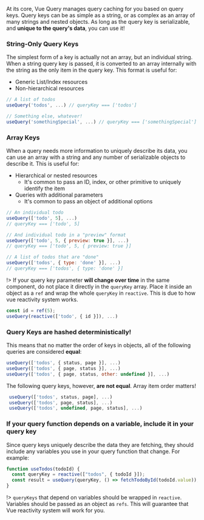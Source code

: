At its core, Vue Query manages query caching for you based on query keys. Query keys can be as simple as a string, or as complex as an array of many strings and nested objects. As long as the query key is serializable, and **unique to the query's data**, you can use it!

### String-Only Query Keys

The simplest form of a key is actually not an array, but an individual string. When a string query key is passed, it is converted to an array internally with the string as the only item in the query key. This format is useful for:

- Generic List/Index resources
- Non-hierarchical resources

```js
// A list of todos
useQuery('todos', ...) // queryKey === ['todos']

// Something else, whatever!
useQuery('somethingSpecial', ...) // queryKey === ['somethingSpecial']
```

### Array Keys

When a query needs more information to uniquely describe its data, you can use an array with a string and any number of serializable objects to describe it. This is useful for:

- Hierarchical or nested resources
  - It's common to pass an ID, index, or other primitive to uniquely identify the item
- Queries with additional parameters
  - It's common to pass an object of additional options

```js
// An individual todo
useQuery(['todo', 5], ...)
// queryKey === ['todo', 5]

// And individual todo in a "preview" format
useQuery(['todo', 5, { preview: true }], ...)
// queryKey === ['todo', 5, { preview: true }]

// A list of todos that are "done"
useQuery(['todos', { type: 'done' }], ...)
// queryKey === ['todos', { type: 'done' }]
```

!> If your query key parameter **will change over time** in the same component, do not place it directly in the `queryKey` array. Place it inside an object as a `ref` and wrap the whole `queryKey` in `reactive`. This is due to how vue reactivity system works.

```js
const id = ref(5);
useQuery(reactive(['todo', { id }]), ...)
```

### Query Keys are hashed deterministically!

This means that no matter the order of keys in objects, all of the following queries are considered **equal**:

```js
useQuery(['todos', { status, page }], ...)
useQuery(['todos', { page, status }], ...)
useQuery(['todos', { page, status, other: undefined }], ...)
```

The following query keys, however, **are not equal**. Array item order matters!

```js
 useQuery(['todos', status, page], ...)
 useQuery(['todos', page, status], ...)
 useQuery(['todos', undefined, page, status], ...)

```

### If your query function depends on a variable, include it in your query key

Since query keys uniquely describe the data they are fetching, they should include any variables you use in your query function that change. For example:

```js
function useTodos(todoId) {
  const queryKey = reactive(["todos", { todoId }]);
  const result = useQuery(queryKey, () => fetchTodoById(todoId.value));
}
```

!> `queryKeys` that depend on variables should be wrapped in `reactive`. Variables should be passed as an object as `refs`. This will guarantee that Vue reactivity system will work for you.